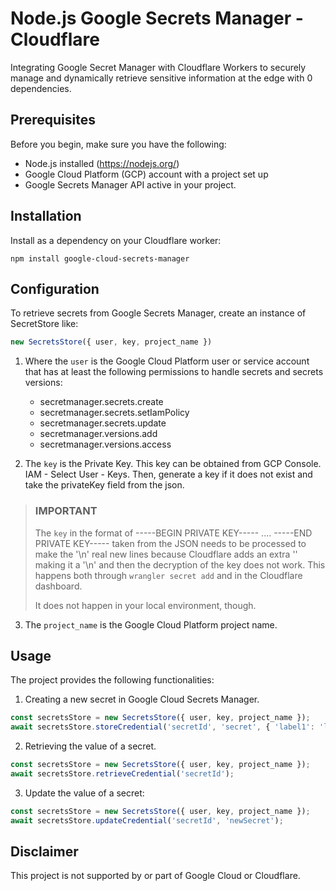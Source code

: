 # Node.js Google Secrets Manager - Cloudflare

Integrating Google Secret Manager with Cloudflare Workers to securely manage and dynamically retrieve sensitive information at the edge with
0 dependencies.

## Prerequisites

Before you begin, make sure you have the following:

- Node.js installed (https://nodejs.org/)
- Google Cloud Platform (GCP) account with a project set up
- Google Secrets Manager API active in your project.

## Installation

Install as a dependency on your Cloudflare worker:

```shell
npm install google-cloud-secrets-manager
```

## Configuration

To retrieve secrets from Google Secrets Manager, create an instance of SecretStore like:

```javascript
new SecretsStore({ user, key, project_name })
```

1. Where the `user` is the Google Cloud Platform user or service account that has at least the following permissions to handle secrets and
   secrets versions:
    - secretmanager.secrets.create
    - secretmanager.secrets.setIamPolicy
    - secretmanager.secrets.update
    - secretmanager.versions.add
    - secretmanager.versions.access


2. The `key` is the Private Key. This key can be obtained from GCP Console. IAM - Select User - Keys. Then, generate a key if it does
   not exist
   and take the privateKey field from the json.

> ### IMPORTANT
>   The `key` in the format of -----BEGIN PRIVATE KEY----- .... -----END PRIVATE KEY----- taken from the JSON
> needs to be processed to make the '\n' real new lines because Cloudflare adds an extra '\' making it a '\\n'
> and then the decryption of the key does not work. This happens both through `wrangler secret add` and in the Cloudflare dashboard. 
>
>It does not happen in your local environment, though.
 

3. The `project_name` is the Google Cloud Platform project name.


## Usage

The project provides the following functionalities:

1. Creating a new secret in Google Cloud Secrets Manager.

```javascript
const secretsStore = new SecretsStore({ user, key, project_name });
await secretsStore.storeCredential('secretId', 'secret', { 'label1': 'labelValue1', 'label2': 'labelValue2' });
```

2. Retrieving the value of a secret.
```javascript
const secretsStore = new SecretsStore({ user, key, project_name });
await secretsStore.retrieveCredential('secretId');
```

3. Update the value of a secret:

```typescript
const secretsStore = new SecretsStore({ user, key, project_name });
await secretsStore.updateCredential('secretId', 'newSecret');
```

## Disclaimer

This project is not supported by or part of Google Cloud or Cloudflare.
